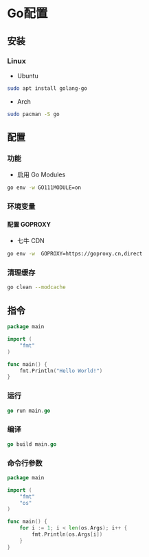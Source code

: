 <!--
 * @Description: 
 * @Version: 1.0
 * @Author: DaLao
 * @Email:  
 * @Date: 2021-11-10 22:42:49
 * @LastEditors: daLao
 * @LastEditTime: 2023-04-18 23:56:02
-->

# Go配置

## 安装

### Linux

- Ubuntu

```sh
sudo apt install golang-go
```

- Arch

```sh
sudo pacman -S go
```

## 配置

### 功能

- 启用 Go Modules

```sh
go env -w GO111MODULE=on
```

### 环境变量

#### 配置 GOPROXY

- 七牛 CDN

```sh
go env -w  GOPROXY=https://goproxy.cn,direct
```

### 清理缓存

```sh
go clean --modcache
```

## 指令

```go
package main

import (
    "fmt"
)

func main() {
    fmt.Println("Hello World!")
}
```

### 运行

```go
go run main.go
```

### 编译

```go
go build main.go
```

### 命令行参数

```go
package main

import (
    "fmt"
    "os"
)

func main() {
    for i := 1; i < len(os.Args); i++ {
        fmt.Println(os.Args[i])
    }
}
```
